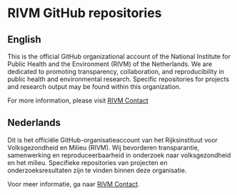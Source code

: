# RIVM GitHub repositories

## English
This is the official GitHub organizational account of the National Institute for Public Health and the Environment (RIVM) of the Netherlands. We are dedicated to promoting transparency, collaboration, and reproducibility in public health and environmental research. Specific repositories for projects and research output may be found within this organization.

For more information, please visit [RIVM Contact](https://www.rivm.nl/en/contact)

## Nederlands
Dit is het officiële GitHub-organisatieaccount van het Rijksinstituut voor Volksgezondheid en Milieu (RIVM). Wij bevorderen transparantie, samenwerking en reproduceerbaarheid in onderzoek naar volksgezondheid en het milieu. Specifieke repositories van projecten en onderzoeksresultaten zijn te vinden binnen deze organisatie.

Voor meer informatie, ga naar [RIVM Contact](https://www.rivm.nl/contact).
